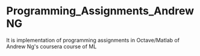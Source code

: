 # Programming_Assignments_AndrewNG

It is implementation of programming assignments in Octave/Matlab of Andrew Ng's coursera course of ML 
